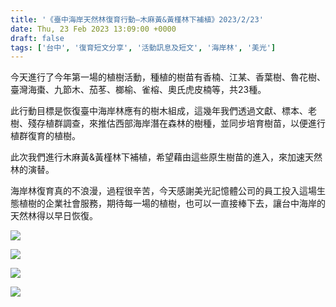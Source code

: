 ```yaml
---
title: '《臺中海岸天然林復育行動—木麻黃&黃槿林下補植》2023/2/23'
date: Thu, 23 Feb 2023 13:09:00 +0000
draft: false
tags: ['台中', '復育短文分享', '活動訊息及短文', '海岸林', '美光']
---
```


今天進行了今年第一場的植樹活動，種植的樹苗有香楠、江某、香葉樹、魯花樹、臺灣海棗、九節木、茄苳、榔榆、雀榕、奧氏虎皮楠等，共23種。

此行動目標是恢復臺中海岸林應有的樹木組成，這幾年我們透過文獻、標本、老樹、殘存植群調查，來推估西部海岸潛在森林的樹種，並同步培育樹苗，以便進行植群復育的植樹。

此次我們進行木麻黃&黃槿林下補植，希望藉由這些原生樹苗的進入，來加速天然林的演替。

海岸林復育真的不浪漫，過程很辛苦，今天感謝美光記憶體公司的員工投入這場生態植樹的企業社會服務，期待每一場的植樹，也可以一直接棒下去，讓台中海岸的天然林得以早日恢復。

![](https://www.reforestation.tw/wp-content/uploads/2023/06/20230223-臺中海岸天然林復育行動—木麻黃黃槿林下補植3-1024x576.jpg)

![](https://www.reforestation.tw/wp-content/uploads/2023/06/20230223-臺中海岸天然林復育行動—木麻黃黃槿林下補植4-1024x576.jpg)

![](https://www.reforestation.tw/wp-content/uploads/2023/06/20230223-臺中海岸天然林復育行動—木麻黃黃槿林下補植5-1024x768.jpg)

![](https://www.reforestation.tw/wp-content/uploads/2023/06/20230223-臺中海岸天然林復育行動—木麻黃黃槿林下補植6-1024x768.jpg)